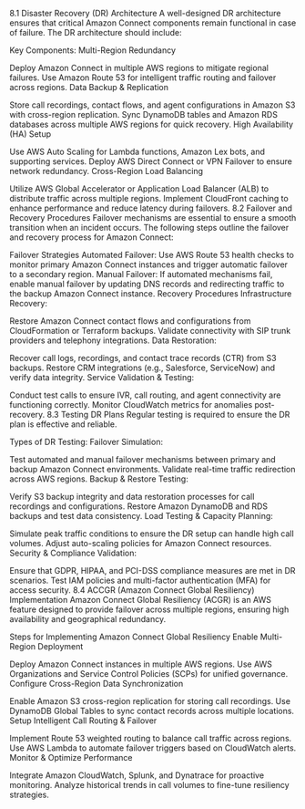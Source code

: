 8.1 Disaster Recovery (DR) Architecture
A well-designed DR architecture ensures that critical Amazon Connect components remain functional in case of failure. The DR architecture should include:

Key Components:
Multi-Region Redundancy

Deploy Amazon Connect in multiple AWS regions to mitigate regional failures.
Use Amazon Route 53 for intelligent traffic routing and failover across regions.
Data Backup & Replication

Store call recordings, contact flows, and agent configurations in Amazon S3 with cross-region replication.
Sync DynamoDB tables and Amazon RDS databases across multiple AWS regions for quick recovery.
High Availability (HA) Setup

Use AWS Auto Scaling for Lambda functions, Amazon Lex bots, and supporting services.
Deploy AWS Direct Connect or VPN Failover to ensure network redundancy.
Cross-Region Load Balancing

Utilize AWS Global Accelerator or Application Load Balancer (ALB) to distribute traffic across multiple regions.
Implement CloudFront caching to enhance performance and reduce latency during failovers.
8.2 Failover and Recovery Procedures
Failover mechanisms are essential to ensure a smooth transition when an incident occurs. The following steps outline the failover and recovery process for Amazon Connect:

Failover Strategies
Automated Failover: Use AWS Route 53 health checks to monitor primary Amazon Connect instances and trigger automatic failover to a secondary region.
Manual Failover: If automated mechanisms fail, enable manual failover by updating DNS records and redirecting traffic to the backup Amazon Connect instance.
Recovery Procedures
Infrastructure Recovery:

Restore Amazon Connect contact flows and configurations from CloudFormation or Terraform backups.
Validate connectivity with SIP trunk providers and telephony integrations.
Data Restoration:

Recover call logs, recordings, and contact trace records (CTR) from S3 backups.
Restore CRM integrations (e.g., Salesforce, ServiceNow) and verify data integrity.
Service Validation & Testing:

Conduct test calls to ensure IVR, call routing, and agent connectivity are functioning correctly.
Monitor CloudWatch metrics for anomalies post-recovery.
8.3 Testing DR Plans
Regular testing is required to ensure the DR plan is effective and reliable.

Types of DR Testing:
Failover Simulation:

Test automated and manual failover mechanisms between primary and backup Amazon Connect environments.
Validate real-time traffic redirection across AWS regions.
Backup & Restore Testing:

Verify S3 backup integrity and data restoration processes for call recordings and configurations.
Restore Amazon DynamoDB and RDS backups and test data consistency.
Load Testing & Capacity Planning:

Simulate peak traffic conditions to ensure the DR setup can handle high call volumes.
Adjust auto-scaling policies for Amazon Connect resources.
Security & Compliance Validation:

Ensure that GDPR, HIPAA, and PCI-DSS compliance measures are met in DR scenarios.
Test IAM policies and multi-factor authentication (MFA) for access security.
8.4 ACCGR (Amazon Connect Global Resiliency) Implementation
Amazon Connect Global Resiliency (ACGR) is an AWS feature designed to provide failover across multiple regions, ensuring high availability and geographical redundancy.

Steps for Implementing Amazon Connect Global Resiliency
Enable Multi-Region Deployment

Deploy Amazon Connect instances in multiple AWS regions.
Use AWS Organizations and Service Control Policies (SCPs) for unified governance.
Configure Cross-Region Data Synchronization

Enable Amazon S3 cross-region replication for storing call recordings.
Use DynamoDB Global Tables to sync contact records across multiple locations.
Setup Intelligent Call Routing & Failover

Implement Route 53 weighted routing to balance call traffic across regions.
Use AWS Lambda to automate failover triggers based on CloudWatch alerts.
Monitor & Optimize Performance

Integrate Amazon CloudWatch, Splunk, and Dynatrace for proactive monitoring.
Analyze historical trends in call volumes to fine-tune resiliency strategies.
